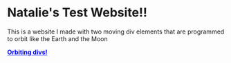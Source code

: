 <!DOCTYPE html>
<html>
  <head>
  </head>
  <h1>Natalie's Test Website!!</h1>
  <body>
    <p>This is a website I made with two moving div elements that are programmed to orbit like the Earth and the Moon</p>
    <b><a href="http://natleah.github.io/orbit.html" style="color: blue">Orbiting divs!</a></b>
  </body>
</html>
